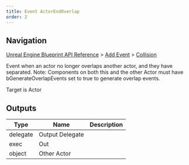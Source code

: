 ```yaml
---
title: Event ActorEndOverlap
order: 2
---
```

## Navigation

[Unreal Engine Blueprint API Reference](https://dev.epicgames.com/documentation/en-us/unreal-engine/BlueprintAPI) > [Add Event](https://dev.epicgames.com/documentation/en-us/unreal-engine/BlueprintAPI/AddEvent) > [Collision](https://dev.epicgames.com/documentation/en-us/unreal-engine/BlueprintAPI/AddEvent/Collision)

Event when an actor no longer overlaps another actor, and they have separated.
Note: Components on both this and the other Actor must have bGenerateOverlapEvents set to true to generate overlap events.

Target is Actor

## Outputs

| Type | Name | Description |
| --- | --- | --- |
| delegate | Output Delegate |  |
| exec | Out |  |
| object | Other Actor |  |
